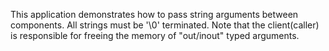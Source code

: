 <!--
     Copyright 2017, Data61, CSIRO (ABN 41 687 119 230)

     SPDX-License-Identifier: CC-BY-SA-4.0
-->

This application demonstrates how to pass string arguments between components. All strings
must be '\0' terminated. Note that the client(caller) is responsible for freeing the
memory of "out/inout" typed arguments.
